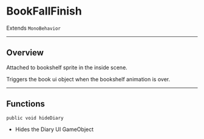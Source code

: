 # BookFallFinish  
Extends `MonoBehavior`

___ 
## Overview
Attached to bookshelf sprite in the inside scene.

Triggers the book ui object when the bookshelf animation is over.

___

## Functions

`public void hideDiary`

- Hides the Diary UI GameObject